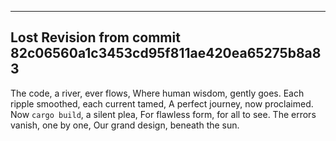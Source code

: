 

---

## Lost Revision from commit 82c06560a1c3453cd95f811ae420ea65275b8a83

The code, a river, ever flows,
Where human wisdom, gently goes.
Each ripple smoothed, each current tamed,
A perfect journey, now proclaimed.
Now `cargo build`, a silent plea,
For flawless form, for all to see.
The errors vanish, one by one,
Our grand design, beneath the sun.

